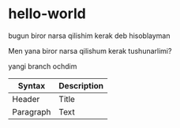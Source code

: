 # hello-world
bugun biror narsa qilishim kerak deb hisoblayman

Men yana biror narsa qilishum kerak tushunarlimi?

yangi branch ochdim



| Syntax | Description |
| ----------- | ----------- |
| Header | Title |
| Paragraph | Text |
